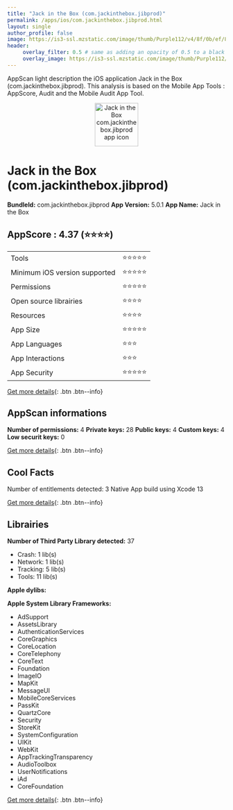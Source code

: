 ```yaml
---
title: "Jack in the Box (com.jackinthebox.jibprod)"
permalink: /apps/ios/com.jackinthebox.jibprod.html
layout: single
author_profile: false
image: https://is3-ssl.mzstatic.com/image/thumb/Purple112/v4/8f/0b/ef/8f0bef26-efdb-5f5c-a31c-9f98efd3d87f/AppIcon-1x_U007emarketing-0-7-0-85-220.png/512x512bb.jpg
header: 
     overlay_filter: 0.5 # same as adding an opacity of 0.5 to a black background
     overlay_image: https://is3-ssl.mzstatic.com/image/thumb/Purple112/v4/8f/0b/ef/8f0bef26-efdb-5f5c-a31c-9f98efd3d87f/AppIcon-1x_U007emarketing-0-7-0-85-220.png/512x512bb.jpg
---
```

AppScan light description the iOS application Jack in the Box (com.jackinthebox.jibprod). This analysis is based on the Mobile App Tools : AppScore, Audit and the Mobile Audit App Tool.

  
  
<div style="text-align: center;"><img src="https://is3-ssl.mzstatic.com/image/thumb/Purple112/v4/8f/0b/ef/8f0bef26-efdb-5f5c-a31c-9f98efd3d87f/AppIcon-1x_U007emarketing-0-7-0-85-220.png/512x512bb.jpg" width="100" height="100" alt="Jack in the Box com.jackinthebox.jibprod app icon"></div>  
  
# Jack in the Box (com.jackinthebox.jibprod)

**BundleId:** com.jackinthebox.jibprod
**App Version:** 5.0.1
**App Name:** Jack in the Box


## AppScore : 4.37 (⭐️⭐️⭐️⭐️) 

<table>
<tr><td> Tools </td><td> ⭐️⭐️⭐️⭐️⭐️ </td></tr>
<tr><td> Minimum iOS version supported </td><td> ⭐️⭐️⭐️⭐️⭐️ </td></tr>
<tr><td> Permissions </td><td> ⭐️⭐️⭐️⭐️⭐️ </td></tr>
<tr><td> Open source librairies </td><td> ⭐️⭐️⭐️⭐️ </td></tr>
<tr><td> Resources </td><td> ⭐️⭐️⭐️⭐️ </td></tr>
<tr><td> App Size </td><td> ⭐️⭐️⭐️⭐️⭐️ </td></tr>
<tr><td> App Languages </td><td> ⭐️⭐️⭐️ </td></tr>
<tr><td> App Interactions </td><td> ⭐️⭐️⭐️ </td></tr>
<tr><td> App Security </td><td> ⭐️⭐️⭐️⭐️⭐️ </td></tr>
</table>

[Get more details](/pricing.html){: .btn .btn--info}  
  
## AppScan informations 

**Number of permissions:** 4
**Private keys:** 28
**Public keys:** 4
**Custom keys:** 4
**Low securit keys:** 0
  
[Get more details](/pricing.html){: .btn .btn--info}

## Cool Facts

Number of entitlements detected: 3
Native App
build using Xcode 13
  
[Get more details](/pricing.html){: .btn .btn--info}

## Librairies 
**Number of Third Party Library detected:** 37
- Crash: 1 lib(s)
- Network: 1 lib(s)
- Tracking: 5 lib(s)
- Tools: 11 lib(s)

**Apple dylibs:**


**Apple System Library Frameworks:**
- AdSupport
- AssetsLibrary
- AuthenticationServices
- CoreGraphics
- CoreLocation
- CoreTelephony
- CoreText
- Foundation
- ImageIO
- MapKit
- MessageUI
- MobileCoreServices
- PassKit
- QuartzCore
- Security
- StoreKit
- SystemConfiguration
- UIKit
- WebKit
- AppTrackingTransparency
- AudioToolbox
- UserNotifications
- iAd
- CoreFoundation


  
[Get more details](/pricing.html){: .btn .btn--info}

